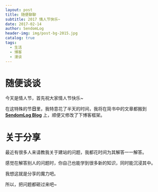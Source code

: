 ```yaml
---
layout: post
title: 随便聊聊
subtitle: 2017 情人节快乐~
date: 2017-02-14
author: SendomLog
header-img: img/post-bg-2015.jpg
catalog: true
tags:
  - 生活
  - 博客
  - 漫谈
---
```


# 随便谈谈

今天是情人节，首先祝大家情人节快乐~

在这特殊的节**日**里，我特意花了半天的时间，我将在简书中的文章都搬到 [**SendomLog Blog**](http://SendomLog.github.io) 上，顺便又修改了下博客框架。

# 关于分享

最近有很多人来请教我关于建站的问题，我都花时间为其解答一一解答。

感觉在解答别人的问题时，你自己也能学到很多新的知识，同时能沉浸其中。

我想这就是分享的魔力吧。

所以，把问题都砸过来吧~
